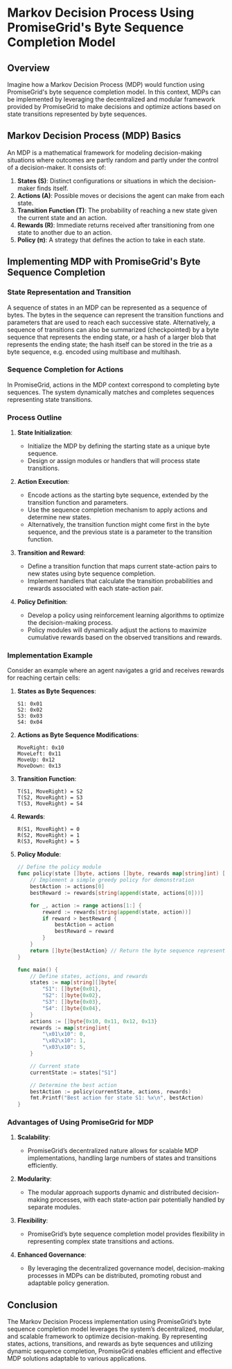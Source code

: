 # Markov Decision Process Using PromiseGrid's Byte Sequence Completion Model

## Overview

Imagine how a Markov Decision Process (MDP) would function using PromiseGrid's byte sequence completion model. In this context, MDPs can be implemented by leveraging the decentralized and modular framework provided by PromiseGrid to make decisions and optimize actions based on state transitions represented by byte sequences.

## Markov Decision Process (MDP) Basics

An MDP is a mathematical framework for modeling decision-making situations where outcomes are partly random and partly under the control of a decision-maker. It consists of:

1. **States (S)**: Distinct configurations or situations in which the decision-maker finds itself.
2. **Actions (A)**: Possible moves or decisions the agent can make from each state.
3. **Transition Function (T)**: The probability of reaching a new state given the current state and an action.
4. **Rewards (R)**: Immediate returns received after transitioning from one state to another due to an action.
5. **Policy (π)**: A strategy that defines the action to take in each state.

## Implementing MDP with PromiseGrid's Byte Sequence Completion

### State Representation and Transition

A sequence of states in an MDP can be represented as a sequence of bytes. The bytes in the sequence can represent the transition functions and parameters that are used to reach each successive state. Alternatively, a sequence of transitions can also be summarized (checkpointed) by a byte sequence that represents the ending state, or a hash of a larger blob that represents the ending state; the hash itself can be stored in the trie as a byte sequence, e.g. encoded using multibase and multihash.

### Sequence Completion for Actions

In PromiseGrid, actions in the MDP context correspond to completing byte sequences. The system dynamically matches and completes sequences representing state transitions.

### Process Outline

1. **State Initialization**:
    - Initialize the MDP by defining the starting state as a unique byte sequence.
    - Design or assign modules or handlers that will process state transitions.

2. **Action Execution**:
    - Encode actions as the starting byte sequence, extended by the transition function and parameters.
    - Use the sequence completion mechanism to apply actions and determine new states.
    - Alternatively, the transition function might come first in the byte sequence, and the previous state is a parameter to the transition function.

3. **Transition and Reward**:
    - Define a transition function that maps current state-action pairs to new states using byte sequence completion.
    - Implement handlers that calculate the transition probabilities and rewards associated with each state-action pair.

4. **Policy Definition**:
    - Develop a policy using reinforcement learning algorithms to optimize the decision-making process.
    - Policy modules will dynamically adjust the actions to maximize cumulative rewards based on the observed transitions and rewards.

### Implementation Example

Consider an example where an agent navigates a grid and receives rewards for reaching certain cells:

1. **States as Byte Sequences**:
    ```plaintext
    S1: 0x01
    S2: 0x02
    S3: 0x03
    S4: 0x04
    ```

2. **Actions as Byte Sequence Modifications**:
    ```plaintext
    MoveRight: 0x10
    MoveLeft: 0x11
    MoveUp: 0x12
    MoveDown: 0x13
    ```

3. **Transition Function**:
    ```plaintext
    T(S1, MoveRight) = S2
    T(S2, MoveRight) = S3
    T(S3, MoveRight) = S4
    ```

4. **Rewards**:
    ```plaintext
    R(S1, MoveRight) = 0
    R(S2, MoveRight) = 1
    R(S3, MoveRight) = 5
    ```

5. **Policy Module**:
    ```go
    // Define the policy module
    func policy(state []byte, actions []byte, rewards map[string]int) []byte {
        // Implement a simple greedy policy for demonstration
        bestAction := actions[0]
        bestReward := rewards[string(append(state, actions[0]))]

        for _, action := range actions[1:] {
            reward := rewards[string(append(state, action))]
            if reward > bestReward {
                bestAction = action
                bestReward = reward
            }
        }
        return []byte{bestAction} // Return the byte sequence representing the best action
    }

    func main() {
        // Define states, actions, and rewards
        states := map[string][]byte{
            "S1": []byte{0x01},
            "S2": []byte{0x02},
            "S3": []byte{0x03},
            "S4": []byte{0x04},
        }
        actions := []byte{0x10, 0x11, 0x12, 0x13}
        rewards := map[string]int{
            "\x01\x10": 0,
            "\x02\x10": 1,
            "\x03\x10": 5,
        }

        // Current state
        currentState := states["S1"]

        // Determine the best action
        bestAction := policy(currentState, actions, rewards)
        fmt.Printf("Best action for state S1: %x\n", bestAction)
    }
    ```

### Advantages of Using PromiseGrid for MDP

1. **Scalability**:
    - PromiseGrid’s decentralized nature allows for scalable MDP implementations, handling large numbers of states and transitions efficiently.

2. **Modularity**:
    - The modular approach supports dynamic and distributed decision-making processes, with each state-action pair potentially handled by separate modules.

3. **Flexibility**:
    - PromiseGrid’s byte sequence completion model provides flexibility in representing complex state transitions and actions.

4. **Enhanced Governance**:
    - By leveraging the decentralized governance model, decision-making processes in MDPs can be distributed, promoting robust and adaptable policy generation.

## Conclusion

The Markov Decision Process implementation using PromiseGrid’s byte sequence completion model leverages the system’s decentralized, modular, and scalable framework to optimize decision-making. By representing states, actions, transitions, and rewards as byte sequences and utilizing dynamic sequence completion, PromiseGrid enables efficient and effective MDP solutions adaptable to various applications.
